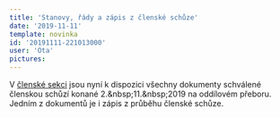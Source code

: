 ```yaml
---
title: 'Stanovy, řády a zápis z členské schůze'
date: '2019-11-11'
template: novinka
id: '20191111-221013000'
user: 'Ota'
pictures:
---
```

V [členské sekci](https://members.eob.cz/zbm/) jsou nyní k dispozici všechny dokumenty schválené členskou schůzí konané 2.&amp;nbsp;11.&amp;nbsp;2019 na oddílovém přeboru. Jedním z dokumentů je i zápis z průběhu členské schůze.
